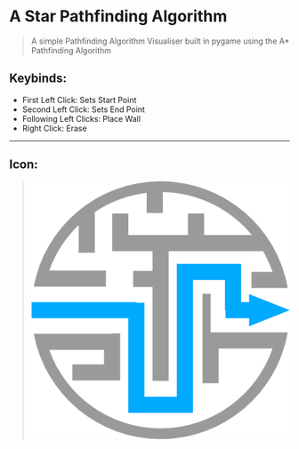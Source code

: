 # A Star Pathfinding Algorithm

> A simple Pathfinding Algorithm Visualiser built in pygame using the A* Pathfinding Algorithm 

## Keybinds:
- First Left Click: Sets Start Point
- Second Left Click: Sets End Point
- Following Left Clicks: Place Wall
- Right Click: Erase


---
## Icon:
> ![Icon](./DevelopmentAssets/icon480x480.png)
